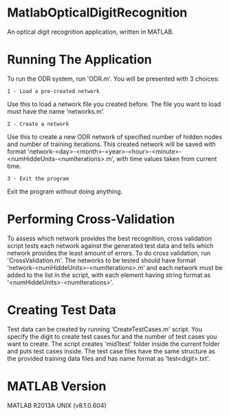 MatlabOpticalDigitRecognition
=============================

An optical digit recognition application, written in MATLAB.

Running The Application
=======================

To run the ODR system, run 'ODR.m'. You will be presented with 3 choices:

    1 - Load a pre-created network

Use this to load a network file you created before. The file you want to load must have the name
'networks.m'.

    2 - Create a network

Use this to create a new ODR network of specified number of hidden nodes and number of training
iterations. This created network will be saved with format
'network-\<day\>-\<month\>-\<year\>-\<hour\>-\<minute\>-\<numHiddeUnits-\<numIterations\>.m', with time values
taken from current time.

    3 - Exit the program

Exit the program without doing anything.

Performing Cross-Validation
===========================

To assess which network provides the best recognition, cross validation script tests each network
against the generated test data and tells which network provides the least amount of errors. To
do cross validation, run 'CrossValidation.m'. The networks to be tested should have format
'network-\<numHiddeUnits\>-\<numIterations\>.m' and each network must be added to the list in the
script, with each element having string format as '\<numHiddeUnits\>-\<numIterations\>'.

Creating Test Data
==================

Test data can be created by running 'CreateTestCases.m' script. You specify the digit to create
test cases for and the number of test cases you want to create. The script creates 'mid1test'
folder inside the current folder and puts test cases inside. The test case files have the same
structure as the provided training data files and has name format as 'test\<digit\>.txt'.

MATLAB Version
==============

MATLAB R2013A UNIX (v8.1.0.604)

